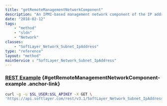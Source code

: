 ```yaml
---
title: "getRemoteManagementNetworkComponent"
description: "An IPMI-based management network component of the IP address."
date: "2018-02-12"
tags:
    - "method"
    - "sldn"
    - "Network"
classes:
    - "SoftLayer_Network_Subnet_IpAddress"
type: "reference"
layout: "method"
mainService : "SoftLayer_Network_Subnet_IpAddress"
---
```


### [REST Example](#getRemoteManagementNetworkComponent-example) <a href="/article/rest/"><i class="fas fa-question"></i></a> {#getRemoteManagementNetworkComponent-example .anchor-link} 
```bash
curl -g -u $SL_USER:$SL_APIKEY -X GET \
'https://api.softlayer.com/rest/v3.1/SoftLayer_Network_Subnet_IpAddress/{SoftLayer_Network_Subnet_IpAddressID}/getRemoteManagementNetworkComponent'
```
